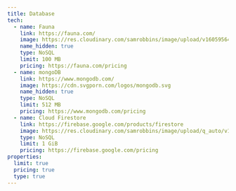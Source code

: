 ```yaml
---
title: Database
tech:
  - name: Fauna
    link: https://fauna.com/
    image: https://res.cloudinary.com/samrobbins/image/upload/v1605956493/fauna-logo-new-v2_tcxr5y.svg
    name_hidden: true
    type: NoSQL
    limit: 100 MB
    pricing: https://fauna.com/pricing
  - name: mongoDB
    link: https://www.mongodb.com/
    image: https://cdn.svgporn.com/logos/mongodb.svg
    name_hidden: true
    type: NoSQL
    limit: 512 MB
    pricing: https://www.mongodb.com/pricing
  - name: Cloud Firestore
    link: https://firebase.google.com/products/firestore
    image: https://res.cloudinary.com/samrobbins/image/upload/q_auto/v1592151079/Cloud_Firestore_1-_Icon_Light_sddjno.svg
    type: NoSQL
    limit: 1 GiB
    pricing: https://firebase.google.com/pricing
properties:
  limit: true
  pricing: true
  type: true
---
```

